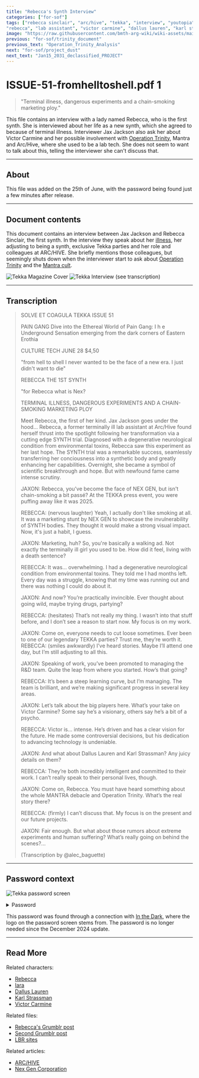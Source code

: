 ```yaml
---
title: "Rebecca's Synth Interview"
categories: ["for-sof"]
tags: ["rebecca sinclair", "arc/hive", "tekka", "interview", "youtopia", "nex gen", "synths", "for sof", 
"rebecca", "lab assistant", "victor carmine", "dallus lauren", "karl strassman", "jax jackson"]
image: "https://raw.githubusercontent.com/bmth-arg-wiki/wiki-assets/main/files/tekka/tekka-300x300.png"
previous: "for-sof/trinity_document"
previous_text: "Operation_Trinity_Analysis"
next: "for-sof/project_dust"
next_text: "Jan15_2031_declassified_PROJECT"
---
```


# ISSUE-51-fromhelltoshell.pdf 1

> "Terminal illness, dangerous experiments and a chain-smoking marketing ploy."

This file contains an interview with a lady named Rebecca, who is the first synth. She 
is interviewed about her life as a new synth, which she agreed to because of terminal illness. 
Interviewer Jax Jackson also ask her about Victor Carmine and her possible involvement with 
[Operation Trinity](trinity_document), Mantra and Arc/Hive, where she used to be a lab tech. 
She does not seem to want to talk about this, telling the interviewer she can't discuss that.

***

## About

This file was added on the 25th of June, with the password being found just a few minutes after release.

***

## Document contents

This document contains an interview between Jax Jackson and Rebecca Sinclair, the 
first synth. In the interview they speak about her [illness](grumblr), her adjusting to being a synth, exclusive Tekka 
parties and her role and colleagues at ARC/HIVE. She briefly mentions those colleagues, but seemingly shuts down when 
the interviewer start to ask about [Operation Trinity](trinity_document) and the [Mantra cult](../lore/mantra).

![Tekka Magazine Cover](https://raw.githubusercontent.com/bmth-arg-wiki/wiki-assets/main/files/tekka/tekka_cover.png)
![Tekka Interview (see transcription)](https://raw.githubusercontent.com/bmth-arg-wiki/wiki-assets/main/files/tekka/tekka_interview.png)

***

## Transcription

> SOLVE ET COAGULA
> TEKKA
> ISSUE 51
>
> PAIN GANG
> Dive into the Ethereal World of Pain Gang:
> I         h         e
> Underground Sensation emerging from the dark corners of Eastern Erothia
>
> CULTURE TECH
> JUNE 28    $4,50
>
> "from hell to shell
> I never wanted to be the face of a new era.
> I just didn't want to die"
>
> REBECCA
> THE 1ST SYNTH 
>
> "for Rebecca what is Nex?
>
> TERMINAL ILLNESS, DANGEROUS EXPERIMENTS AND A CHAIN-SMOKING MARKETING PLOY
>
> Meet Rebecca, the first of her kind. Jax Jackson goes under the hood... 
> Rebecca, a former terminally ill lab assistant at Arc/Hive found herself 
> thrust into the spotlight following her transformation via a cutting edge 
> SYNTH trial. Diagnosed with a degenerative neurological condition from 
> environmental toxins, Rebecca saw this experiment as her last hope. The 
> SYNTH trial was a remarkable success, seamlessly transferring her 
> conciousness into a synthetic body and greatly enhancing her capabilities. 
> Overnight, she became a symbol of scientific breakthrough and hope. 
> But with newfound fame came intense scrutiny.
>
> JAXON: Rebecca, you've become the face of NEX GEN, but isn't chain-smoking 
> a bit passé? At the TEKKA press event, you were puffing away like it was 2025.
>
> REBECCA: (nervous laughter) Yeah, I actually don't like smoking at all. 
> It was a marketing stunt by NEX GEN to showcase the invulnerability of 
> SYNTH bodies. They thought it would make a strong visual impact. Now, 
> it's just a habit, I guess.
>
> JAXON: Marketing, huh? So, you're basically a walking ad. Not exactly the 
> terminally ill girl you used to be. How did it feel, living with a death 
> sentence?
>
> REBECCA: It was... overwhelming. I had a degenerative neurological 
> condition from environmental toxins. They told me I had months left. 
> Every day was a struggle, knowing that my time was running out and there 
> was nothing I could do about it.
>
> JAXON: And now? You’re practically invincible. Ever thought about going 
> wild, maybe trying drugs, partying?
>
> REBECCA: (hesitates) That’s not really my thing. I wasn’t into that stuff 
> before, and I don’t see a reason to start now. My focus is on my work. 
>
> JAXON: Come on, everyone needs to cut loose sometimes. Ever been to one 
> of our legendary TEKKA parties? Trust me, they’re worth it.
> REBECCA: (smiles awkwardly) I’ve heard stories. Maybe I’ll attend one day, 
> but I’m still adjusting to all this.
>
> JAXON: Speaking of work, you’ve been promoted to managing the R&D team. 
> Quite the leap from where you started. How’s that going?
>
> REBECCA: It’s been a steep learning curve, but I’m managing. The team is 
> brilliant, and we’re making significant progress in several key areas.
>
> JAXON: Let’s talk about the big players here. What’s your take on Victor 
> Carmine? Some say he’s a visionary, others say he’s a bit of a psycho.
>
> REBECCA: Victor is… intense. He’s driven and has a clear vision for the 
> future. He made some controversial decisions, but his dedication to 
> advancing technology is undeniable.
>
> JAXON: And what about Dallus Lauren and Karl Strassman? Any juicy details 
> on them?
>
> REBECCA: They’re both incredibly intelligent and committed to their work. 
> I can’t really speak to their personal lives, though.
>
> JAXON: Come on, Rebecca. You must have heard something about the whole 
> MANTRA debacle and Operation Trinity. What’s the real story there?
>
> REBECCA: (firmly) I can’t discuss that. My focus is on the present and 
> our future projects.
>
> JAXON: Fair enough. But what about those rumors about extreme experiments 
> and human suffering? What’s really going on behind the scenes?...
>
> (Transcription by @alec_baguette)

***

## Password context

![Tekka password screen](https://raw.githubusercontent.com/bmth-arg-wiki/wiki-assets/main/files/tekka/tekka-pass-screen.png)

<details class="password">
  <summary>Password</summary>

arc/hive
</details>

This password was found through a connection with [In the Dark](../music/amo-in-the-dark),
where the logo on the password screen stems from. The password is no longer needed since the December 2024 update.

***

## Read More

Related characters:

- [Rebecca](../characters/rebecca)
- [Iara](../characters/iara)
- [Dallus Lauren](../characters/dallus-lauren)
- [Karl Strassman](../characters/strassman)
- [Victor Carmine](../characters)

Related files:

- [Rebecca's Grumblr post](grumblr)
- [Second Grumblr post](grumblr2)
- [LBR sites](lbr_sites)

Related articles:

- [ARC/HIVE](../lore/archive)
- [Nex Gen Corporation](../lore/nex-gen-corporation)

